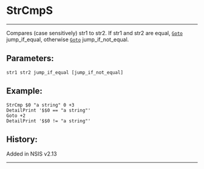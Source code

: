 # StrCmpS

---

Compares (case sensitively) str1 to str2. If str1 and str2 are equal, [`Goto`][1] jump_if_equal, otherwise [`Goto`][1] jump_if_not_equal.

## Parameters:

    str1 str2 jump_if_equal [jump_if_not_equal]

## Example:

	StrCmp $0 "a string" 0 +3
	DetailPrint '$$0 == "a string"'
	Goto +2
	DetailPrint '$$0 != "a string"'

## History:

Added in NSIS v2.13

---

[1]: Goto.md